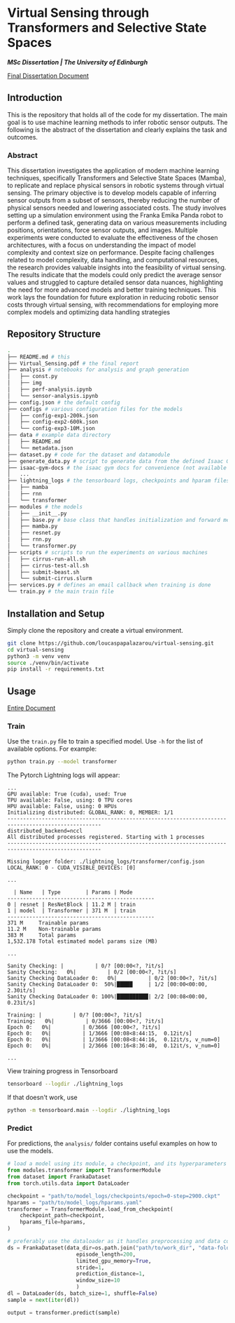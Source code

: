 # Virtual Sensing through Transformers and Selective State Spaces
***MSc Dissertation | The University of Edinburgh***

[Final Dissertation Document](Virtual_Sensing.pdf)

## Introduction

This is the repository that holds all of the code for my dissertation. The main goal is to use machine learning methods to infer robotic sensor outputs. The following is the abstract of the dissertation and clearly explains the task and outcomes.

### Abstract

This dissertation investigates the application of modern machine learning techniques,
specifically Transformers and Selective State Spaces (Mamba), to replicate and replace
physical sensors in robotic systems through virtual sensing. The primary objective is to
develop models capable of inferring sensor outputs from a subset of sensors, thereby
reducing the number of physical sensors needed and lowering associated costs. The
study involves setting up a simulation environment using the Franka Emika Panda robot
to perform a defined task, generating data on various measurements including positions,
orientations, force sensor outputs, and images. Multiple experiments were conducted to
evaluate the effectiveness of the chosen architectures, with a focus on understanding the
impact of model complexity and context size on performance. Despite facing challenges
related to model complexity, data handling, and computational resources, the research
provides valuable insights into the feasibility of virtual sensing. The results indicate
that the models could only predict the average sensor values and struggled to capture
detailed sensor data nuances, highlighting the need for more advanced models and better
training techniques. This work lays the foundation for future exploration in reducing
robotic sensor costs through virtual sensing, with recommendations for employing more
complex models and optimizing data handling strategies

## Repository Structure

```bash
.
├── README.md # this
├── Virtual_Sensing.pdf # the final report
├── analysis # notebooks for analysis and graph generation
│   ├── const.py
│   ├── img
│   ├── perf-analysis.ipynb
│   └── sensor-analysis.ipynb
├── config.json # the default config
├── configs # various configuration files for the models
│   ├── config-exp1-200k.json
│   ├── config-exp2-600k.json
│   └── config-exp3-10M.json
├── data # example data directory
│   ├── README.md
│   └── metadata.json
├── dataset.py # code for the dataset and datamodule
├── generate_data.py # script to generate data from the defined Isaac Gym task
├── isaac-gym-docs # the isaac gym docs for convenience (not available online, bundled with code)
│   ...
├── lightning_logs # the tensorboard logs, checkpoints and hparam files
│   ├── mamba
│   ├── rnn
│   └── transformer
├── modules # the models
│   ├── __init__.py
│   ├── base.py # base class that handles initialization and forward method
│   ├── mamba.py
│   ├── resnet.py
│   ├── rnn.py
│   └── transformer.py
├── scripts # scripts to run the experiments on various machines
│   ├── cirrus-run-all.sh
│   ├── cirrus-test-all.sh
│   ├── submit-beast.sh
│   └── submit-cirrus.slurm
├── services.py # defines an email callback when training is done
└── train.py # the main train file
```

## Installation and Setup

Simply clone the repository and create a virtual environment. 

```bash
git clone https://github.com/loucaspapalazarou/virtual-sensing.git
cd virtual-sensing
python3 -m venv venv
source ./venv/bin/activate
pip install -r requirements.txt 
```

## Usage

[Entire Document](Virtual_Sensing.pdf)

### Train

Use the `train.py` file to train a specified model. Use `-h` for the list of available options. For example:

```bash
python train.py --model transformer
```

The Pytorch Lightning logs will appear:

```
...
GPU available: True (cuda), used: True
TPU available: False, using: 0 TPU cores
HPU available: False, using: 0 HPUs
Initializing distributed: GLOBAL_RANK: 0, MEMBER: 1/1
----------------------------------------------------------------------------------------------------
distributed_backend=nccl
All distributed processes registered. Starting with 1 processes
----------------------------------------------------------------------------------------------------

Missing logger folder: ./lightning_logs/transformer/config.json
LOCAL_RANK: 0 - CUDA_VISIBLE_DEVICES: [0]

...

  | Name   | Type        | Params | Mode 
-----------------------------------------------
0 | resnet | ResNetBlock | 11.2 M | train
1 | model  | Transformer | 371 M  | train
-----------------------------------------------
371 M     Trainable params
11.2 M    Non-trainable params
383 M     Total params
1,532.178 Total estimated model params size (MB)

...

Sanity Checking: |          | 0/? [00:00<?, ?it/s]
Sanity Checking:   0%|          | 0/2 [00:00<?, ?it/s]
Sanity Checking DataLoader 0:   0%|          | 0/2 [00:00<?, ?it/s]
Sanity Checking DataLoader 0:  50%|█████     | 1/2 [00:00<00:00,  2.30it/s]
Sanity Checking DataLoader 0: 100%|██████████| 2/2 [00:08<00:00,  0.23it/s]
                                                                           
Training: |          | 0/? [00:00<?, ?it/s]
Training:   0%|          | 0/3666 [00:00<?, ?it/s]
Epoch 0:   0%|          | 0/3666 [00:00<?, ?it/s] 
Epoch 0:   0%|          | 1/3666 [00:08<8:44:15,  0.12it/s]
Epoch 0:   0%|          | 1/3666 [00:08<8:44:16,  0.12it/s, v_num=0]
Epoch 0:   0%|          | 2/3666 [00:16<8:36:40,  0.12it/s, v_num=0]

...
```

View training progress in Tensorboard

```bash
tensorboard --logdir ./lightning_logs
```

If that doesn't work, use

```bash
python -m tensorboard.main --logdir ./lightning_logs
```

### Predict

For predictions, the `analysis/` folder contains useful examples on how to use the models.

```python
# load a model using its module, a checkpoint, and its hyperparameters
from modules.transformer import TransformerModule
from dataset import FrankaDataset
from torch.utils.data import DataLoader

checkpoint = "path/to/model_logs/checkpoints/epoch=0-step=2900.ckpt"
hparams = "path/to/model_logs/hparams.yaml"
transformer = TransformerModule.load_from_checkpoint(
    checkpoint_path=checkpoint,
    hparams_file=hparams,
)

# preferably use the dataloader as it handles preprocessing and data concatenation
ds = FrankaDataset(data_dir=os.path.join("path/to/work_dir", "data-folder"),
                      episode_length=200,
                      limited_gpu_memory=True,
                      stride=1,
                      prediction_distance=1,
                      window_size=10
                      )
dl = DataLoader(ds, batch_size=1, shuffle=False)
sample = next(iter(dl))

output = transformer.predict(sample)
```
